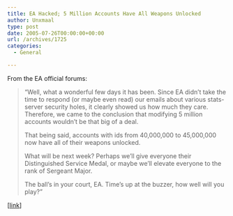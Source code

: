 ```yaml
---
title: EA Hacked; 5 Million Accounts Have All Weapons Unlocked
author: Unxmaal
type: post
date: 2005-07-26T00:00:00+00:00
url: /archives/1725
categories:
  - General

---
```

From the EA official forums:

> &#8220;Well, what a wonderful few days it has been. Since EA didn&#8217;t take the time to respond (or maybe even read) our emails about various stats-server security holes, it clearly showed us how much they care. Therefore, we came to the conclusion that modifying 5 million accounts wouldn&#8217;t be that big of a deal.
> 
> That being said, accounts with ids from 40,000,000 to 45,000,000 now have all of their weapons unlocked.
> 
> What will be next week? Perhaps we&#8217;ll give everyone their Distinguished Service Medal, or maybe we&#8217;ll elevate everyone to the rank of Sergeant Major.
> 
> The ball&#8217;s in your court, EA. Time&#8217;s up at the buzzer, how well will you play?&#8221;

[[link][1]]

 [1]: http://forum.eagames.co.uk/viewtopic.php?t=3903